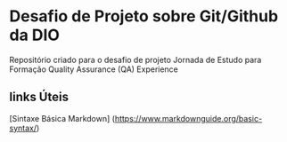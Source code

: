 # Desafio de Projeto sobre Git/Github da DIO
Repositório criado para o desafio de projeto
Jornada de Estudo para  Formação Quality Assurance (QA) Experience

## links Úteis
[Sintaxe Básica Markdown] (https://www.markdownguide.org/basic-syntax/) 

